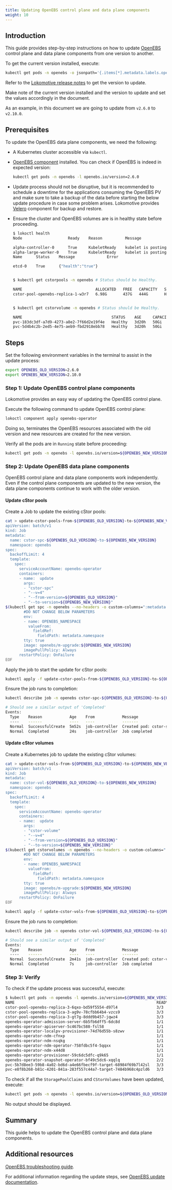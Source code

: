 ```yaml
---
title: Updating OpenEBS control plane and data plane components
weight: 10
---
```


## Introduction

This guide provides step-by-step instructions on how to update
[OpenEBS](https://openebs.io/) control plane and data plane components from one
version to another.

To get the current version installed, execute:
```bash
kubectl get pods -n openebs -o jsonpath='{.items[*].metadata.labels.openebs\.io/version}'
```

Refer to the [Lokomotive release notes](../../CHANGELOG.md) to get the version
to update.

Make note of the current version installed and the version to update and set
the values accordingly in the document.

As an example, in this document we are going to update from `v2.6.0` to
`v2.10.0`.

## Prerequisites

To update the OpenEBS data plane components, we need the following:

* A Kubernetes cluster accessible via `kubectl`.

* [OpenEBS component](../configuration-reference/components/openebs-operator.md)
  installed. You can check if OpenEBS is indeed in expected version:
    ```bash
    kubectl get pods -n openebs -l openebs.io/version=2.6.0
    ```

* Update process should not be disruptive, but it is recommended to schedule a
  downtime for the applications consuming the OpenEBS PV and make sure to take a
  backup of the data before starting the below update procedure in case some
  problem arises. Lokomotive provides
  [Velero](../configuration-reference/components/velero.md) component for backup
  and restore.

* Ensure the cluster and OpenEBS volumes are is in healthy state before proceeding.
    ```bash
    $ lokoctl health
    Node                    Ready    Reason          Message

    alpha-controller-0      True     KubeletReady    kubelet is posting ready status
    alpha-large-worker-0    True     KubeletReady    kubelet is posting ready status
    Name      Status    Message              Error

    etcd-0    True      {"health":"true"}


   $ kubectl get cstorpools -n openebs # Status should be Healthy.

   NAME                                ALLOCATED   FREE   CAPACITY   STATUS    READONLY   TYPE      AGE
   cstor-pool-openebs-replica-1-w3r7   6.98G       437G   444G       Healthy   false      striped   4d22h


   $ kubectl get cstorvolume -n openebs # Status should be Healthy.

   NAME                                       STATUS    AGE     CAPACITY
   pvc-183dc3df-a7d9-4273-a8e2-7f66d2e19f4e   Healthy   3d20h   50Gi
   pvc-5d4b4c2b-2ed5-4e75-aeb9-fbd2918ebb78   Healthy   3d20h   50Gi
   ```
## Steps

Set the following environment variables in the terminal to assist in the update process:
```bash
export OPENEBS_OLD_VERSION=2.6.0
export OPENEBS_NEW_VERSION=2.10.0
```
### Step 1: Update OpenEBS control plane components

Lokomotive provides an easy way of updating the OpenEBS control plane.

Execute the following command to update OpenEBS control plane:

```bash
lokoctl component apply openebs-operator
```

Doing so, terminates the OpenEBS resources associated with the old version and new
resources are created for the new version.

Verify all the pods are in `Running` state before proceeding:

```bash
kubectl get pods -n openebs -l openebs.io/version=${OPENEBS_NEW_VERSION}
```

### Step 2: Update OpenEBS data plane components

OpenEBS control plane and data plane components work independently. Even if the
control plane components are updated to the new version, the data plane components
continue to work with the older version.

#### Update cStor pools

Create a Job to update the existing cStor pools:

```bash
cat > update-cstor-pools-from-${OPENEBS_OLD_VERSION}-to-${OPENEBS_NEW_VERSION}.yaml <<EOF
apiVersion: batch/v1
kind: Job
metadata:
  name: cstor-spc-${OPENEBS_OLD_VERSION}-to-${OPENEBS_NEW_VERSION}
  namespace: openebs
spec:
  backoffLimit: 4
  template:
    spec:
      serviceAccountName: openebs-operator
      containers:
      - name:  update
        args:
        - "cstor-spc"
        - "--v=4"
        - "--from-version=${OPENEBS_OLD_VERSION}"
        - "--to-version=${OPENEBS_NEW_VERSION}"
$(kubectl get spc -n openebs --no-headers -o custom-columns=":metadata.name" | sed 's/.*/        - "&"/')
        #DO NOT CHANGE BELOW PARAMETERS
        env:
        - name: OPENEBS_NAMESPACE
          valueFrom:
            fieldRef:
              fieldPath: metadata.namespace
        tty: true
        image: openebs/m-upgrade:${OPENEBS_NEW_VERSION}
        imagePullPolicy: Always
      restartPolicy: OnFailure
EOF
```

Apply the job to start the update for cStor pools:

```bash
kubectl apply -f update-cstor-pools-from-${OPENEBS_OLD_VERSION}-to-${OPENEBS_NEW_VERSION}.yaml
```

Ensure the job runs to completion:
```bash
kubectl describe job -n openebs cstor-spc-${OPENEBS_OLD_VERSION}-to-${OPENEBS_NEW_VERSION}

# Should see a similar output of 'Completed'
Events:
  Type    Reason            Age    From            Message
  ----    ------            ----   ----            -------
  Normal  SuccessfulCreate  5m52s  job-controller  Created pod: cstor-spc-2.6.0-to-2.10.0-t8qg8
  Normal  Completed         24s    job-controller  Job completed
```


#### Update cStor volumes

Create a Kubernetes job to update the existing cStor volumes:

```bash
cat > update-cstor-vols-from-${OPENEBS_OLD_VERSION}-to-${OPENEBS_NEW_VERSION}.yaml <<EOF
apiVersion: batch/v1
kind: Job
metadata:
  name: cstor-vol-${OPENEBS_OLD_VERSION}-to-${OPENEBS_NEW_VERSION}
  namespace: openebs
spec:
  backoffLimit: 4
  template:
    spec:
      serviceAccountName: openebs-operator
      containers:
      - name:  update
        args:
        - "cstor-volume"
        - "--v=4"
        - "--from-version=${OPENEBS_OLD_VERSION}"
        - "--to-version=${OPENEBS_NEW_VERSION}"
$(kubectl get cstorvolumes -n openebs --no-headers -o custom-columns=":metadata.name" | sed 's/.*/        - "&"/')
        #DO NOT CHANGE BELOW PARAMETERS
        env:
        - name: OPENEBS_NAMESPACE
          valueFrom:
            fieldRef:
              fieldPath: metadata.namespace
        tty: true
        image: openebs/m-upgrade:${OPENEBS_NEW_VERSION}
        imagePullPolicy: Always
      restartPolicy: OnFailure
EOF
```

```bash
kubectl apply -f update-cstor-vols-from-${OPENEBS_OLD_VERSION}-to-${OPENEBS_NEW_VERSION}.yaml
```

Ensure the job runs to completion:
```bash
kubectl describe job -n openebs cstor-vol-${OPENEBS_OLD_VERSION}-to-${OPENEBS_NEW_VERSION}

# Should see a similar output of 'Completed'
Events:
  Type    Reason            Age    From            Message
  ----    ------            ----   ----            -------
  Normal  SuccessfulCreate  2m41s  job-controller  Created pod: cstor-vol-2.6.0-to-2.10.0-hjndp
  Normal  Completed         7s     job-controller  Job completed
```

### Step 3: Verify

To check if the update process was successful, execute:

```bash
$ kubectl get pods -n openebs -l openebs.io/version=${OPENEBS_NEW_VERSION}
NAME                                                              READY   STATUS    RESTARTS   AGE
cstor-pool-openebs-replica-3-6qxo-bd59f5554-d97l4                 3/3     Running   0          27m
cstor-pool-openebs-replica-3-ag9v-78cfbb64b4-vzcs9                3/3     Running   0          26m
cstor-pool-openebs-replica-3-gt7g-8ddd9b457-jqwz4                 3/3     Running   0          25m
openebs-operator-admission-server-6b5fb6dff5-6dc8d                1/1     Running   2          34m
openebs-operator-apiserver-5c467bc588-fsl58                       1/1     Running   0          34m
openebs-operator-localpv-provisioner-74d76d55b-s8zwv              1/1     Running   0          33m
openebs-operator-ndm-cfnxp                                        1/1     Running   0          34m
openebs-operator-ndm-nsqkg                                        1/1     Running   0          33m
openebs-operator-ndm-operator-758fdbc5f4-5qqxx                    1/1     Running   0          34m
openebs-operator-ndm-x44d8                                        1/1     Running   0          34m
openebs-operator-provisioner-59c6dc5dfc-q9k65                     1/1     Running   0          34m
openebs-operator-snapshot-operator-bf49c5dc6-xqqlq                2/2     Running   0          34m
pvc-5b7d8ee3-59b8-4a02-bd6d-a4e66fbecf9f-target-68984f69b7l42sl   3/3     Running   0          22m
pvc-e8f8b268-b81c-4201-841a-283f557c44a7-target-7484b968c4pzld6   3/3     Running   0          20m
```

To check if all the `StoragePoolClaims` and `CStorVolumes` have been updated,
execute:

```bash
kubectl get pods -n openebs -l openebs.io/version=${OPENEBS_OLD_VERSION}
```
No output should be displayed.

## Summary

This guide helps to update the OpenEBS control plane and data plane components.

## Additional resources

[OpenEBS troubleshooting guide](https://docs.openebs.io/docs/next/troubleshooting.html).

For additional information regarding the update steps, see [OpenEBS update
documentation](https://github.com/openebs/openebs/blob/master/k8s/upgrades/README.md).
